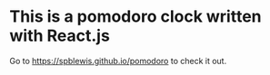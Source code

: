 # This is a pomodoro clock written with React.js

Go to https://spblewis.github.io/pomodoro to check it out.
